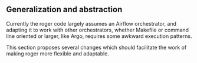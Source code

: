 ## Generalization and abstraction

Currently the roger code largely assumes an Airflow orchestrator, and
adapting it to work with other orchestrators, whether Makefile or
command line oriented or larger, like Argo, requires some awkward
execution patterns.

This section proposes several changes which should facilitate the work
of making roger more flexible and adaptable.

